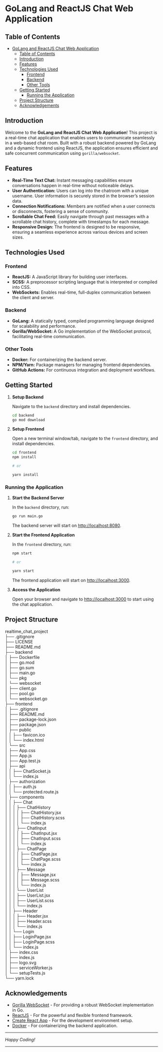 # GoLang and ReactJS Chat Web Application

## Table of Contents

- [GoLang and ReactJS Chat Web Application](#golang-and-reactjs-chat-web-application)
  - [Table of Contents](#table-of-contents)
  - [Introduction](#introduction)
  - [Features](#features)
  - [Technologies Used](#technologies-used)
    - [Frontend](#frontend)
    - [Backend](#backend)
    - [Other Tools](#other-tools)
  - [Getting Started](#getting-started)
    - [Running the Application](#running-the-application)
  - [Project Structure](#project-structure)
  - [Acknowledgements](#acknowledgements)

## Introduction

Welcome to the **GoLang and ReactJS Chat Web Application**! This project is a real-time chat application that enables users to communicate seamlessly in a web-based chat room. Built with a robust backend powered by GoLang and a dynamic frontend using ReactJS, the application ensures efficient and safe concurrent communication using `gorilla/websocket`.

## Features

- **Real-Time Text Chat:** Instant messaging capabilities ensure conversations happen in real-time without noticeable delays.
- **User Authentication:** Users can log into the chatroom with a unique username. User information is securely stored in the browser’s session data.
- **Connection Notifications:** Members are notified when a user connects or disconnects, fostering a sense of community.
- **Scrollable Chat Feed:** Easily navigate through past messages with a scrollable chat history, complete with timestamps for each message.
- **Responsive Design:** The frontend is designed to be responsive, ensuring a seamless experience across various devices and screen sizes.

## Technologies Used

### Frontend

- **ReactJS:** A JavaScript library for building user interfaces.
- **SCSS:** A preprocessor scripting language that is interpreted or compiled into CSS.
- **WebSockets:** Enables real-time, full-duplex communication between the client and server.

### Backend

- **GoLang:** A statically typed, compiled programming language designed for scalability and performance.
- **Gorilla/WebSocket:** A Go implementation of the WebSocket protocol, facilitating real-time communication.

### Other Tools

- **Docker:** For containerizing the backend server.
- **NPM/Yarn:** Package managers for managing frontend dependencies.
- **GitHub Actions:** For continuous integration and deployment workflows.

## Getting Started

1. **Setup Backend**

   Navigate to the `backend` directory and install dependencies.

   ```bash
   cd backend
   go mod download
   ```

2. **Setup Frontend**

   Open a new terminal window/tab, navigate to the `frontend` directory, and install dependencies.

   ```bash
   cd frontend
   npm install

   # or

   yarn install
   ```

### Running the Application

1. **Start the Backend Server**

   In the `backend` directory, run:

   ```bash
   go run main.go
   ```

   The backend server will start on [http://localhost:8080](http://localhost:8080).

2. **Start the Frontend Application**

   In the `frontend` directory, run:

   ```bash
   npm start

   # or

   yarn start
   ```

   The frontend application will start on [http://localhost:3000](http://localhost:3000).

3. **Access the Application**

   Open your browser and navigate to [http://localhost:3000](http://localhost:3000) to start using the chat application.

## Project Structure

realtime_chat_project  
├── .gitignore  
├── LICENSE  
├── README.md  
├── backend  
│ ├── Dockerfile  
│ ├── go.mod  
│ ├── go.sum  
│ ├── main.go  
│ └── pkg  
│ └── websocket  
│ ├── client.go  
│ ├── pool.go  
│ └── websocket.go  
├── frontend  
│ ├── .gitignore  
│ ├── README.md  
│ ├── package-lock.json  
│ ├── package.json  
│ ├── public  
│ │ ├── favicon.ico  
│ │ └── index.html  
│ └── src  
│ ├── App.css  
│ ├── App.js  
│ ├── App.test.js  
│ ├── api  
│ │ ├── ChatSocket.js  
│ │ └── index.js  
│ ├── authorization  
│ │ ├── auth.js  
│ │ └── protected.route.js  
│ ├── components  
│ │ ├── Chat  
│ │ │ ├── ChatHistory  
│ │ │ │ ├── ChatHistory.jsx  
│ │ │ │ ├── ChatHistory.scss  
│ │ │ │ └── index.js  
│ │ │ ├── ChatInput  
│ │ │ │ ├── ChatInput.jsx  
│ │ │ │ ├── ChatInput.scss  
│ │ │ │ └── index.js  
│ │ │ ├── ChatPage  
│ │ │ │ ├── ChatPage.jsx  
│ │ │ │ ├── ChatPage.scss  
│ │ │ │ └── index.js  
│ │ │ ├── Message  
│ │ │ │ ├── Message.jsx  
│ │ │ │ ├── Message.scss  
│ │ │ │ └── index.js  
│ │ │ └── UserList  
│ │ │ ├── UserList.jsx  
│ │ │ ├── UserList.scss  
│ │ │ └── index.js  
│ │ ├── Header  
│ │ │ ├── Header.jsx  
│ │ │ ├── Header.scss  
│ │ │ └── index.js  
│ │ └── Login  
│ │ ├── LoginPage.jsx  
│ │ ├── LoginPage.scss  
│ │ └── index.js  
│ ├── index.css  
│ ├── index.js  
│ ├── logo.svg  
│ ├── serviceWorker.js  
│ └── setupTests.js  
└── yarn.lock

## Acknowledgements

- [Gorilla WebSocket](https://github.com/gorilla/websocket) - For providing a robust WebSocket implementation in Go.
- [ReactJS](https://reactjs.org/) - For the powerful and flexible frontend framework.
- [Create React App](https://create-react-app.dev/) - For the development environment setup.
- [Docker](https://www.docker.com/) - For containerizing the backend application.

---

_Happy Coding!_

---
